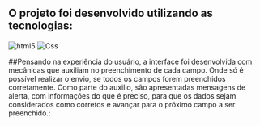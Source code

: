 ## O projeto foi desenvolvido utilizando as tecnologias:

<img align="center" alt="html5" src="https://img.shields.io/badge/HTML5-E34F26?style=for-the-badge&logo=html5&logoColor=white" />
<img align="center" alt="Css" src="https://img.shields.io/badge/CSS3-1572B6?style=for-the-badge&logo=css3&logoColor=white" />

##Pensando na experiência do usuário, a interface foi desenvolvida com mecânicas que auxiliam no preenchimento de cada campo. Onde só é possível realizar o envio, se todos os campos forem preenchidos corretamente.
Como parte do auxilio, são apresentadas mensagens de alerta, com informações do que é preciso, para que os dados sejam considerados como corretos e avançar para o próximo campo a ser preenchido.:
